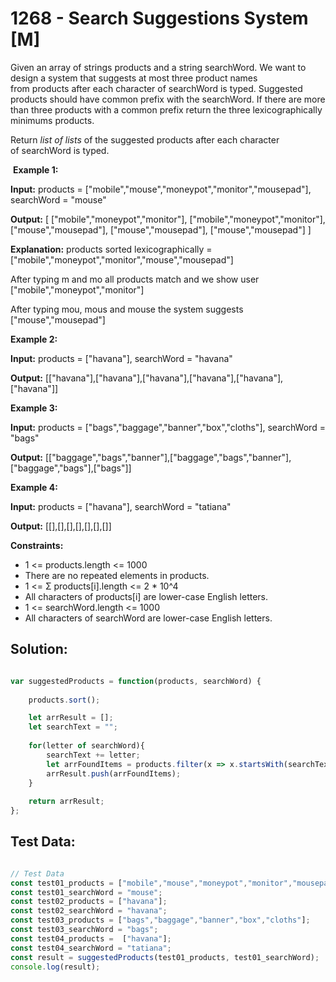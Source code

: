 # **1268 - Search Suggestions System [M]**

Given an array of strings products and a string searchWord. We want to design a
system that suggests at most three product names from products after each
character of searchWord is typed. Suggested products should have common prefix
with the searchWord. If there are more than three products with a common
prefix return the three lexicographically minimums products.

Return *list of lists* of the suggested products after each character
of searchWord is typed. 

 **Example 1:**

**Input:** products = ["mobile","mouse","moneypot","monitor","mousepad"], searchWord = "mouse"

**Output:** 
[
 ["mobile","moneypot","monitor"],
 ["mobile","moneypot","monitor"],
 ["mouse","mousepad"],
 ["mouse","mousepad"],
 ["mouse","mousepad"]
]

**Explanation:** products sorted lexicographically =
["mobile","moneypot","monitor","mouse","mousepad"]

After typing m and mo all products match and we show user
["mobile","moneypot","monitor"]

After typing mou, mous and mouse the system suggests ["mouse","mousepad"]

**Example 2:**

**Input:** products = ["havana"], searchWord = "havana"

**Output:** [["havana"],["havana"],["havana"],["havana"],["havana"],["havana"]]

**Example 3:**

**Input:** products = ["bags","baggage","banner","box","cloths"], searchWord =
"bags"

**Output:**
[["baggage","bags","banner"],["baggage","bags","banner"],["baggage","bags"],["bags"]]

**Example 4:**

**Input:** products = ["havana"], searchWord = "tatiana"

**Output:** [[],[],[],[],[],[],[]]
 

**Constraints:**

-   1 \<= products.length \<= 1000
-   There are no repeated elements in products.
-   1 \<= Σ products[i].length \<= 2 \* 10\^4
-   All characters of products[i] are lower-case English letters.
-   1 \<= searchWord.length \<= 1000
-   All characters of searchWord are lower-case English letters.


## **Solution:**

```JavaScript

var suggestedProducts = function(products, searchWord) {
    
    products.sort();

    let arrResult = [];
    let searchText = "";
    
    for(letter of searchWord){
        searchText += letter;
        let arrFoundItems = products.filter(x => x.startsWith(searchText)).slice(0,3);
        arrResult.push(arrFoundItems);
    }
    
    return arrResult;
};

```


## **Test Data:**

```JavaScript

// Test Data
const test01_products = ["mobile","mouse","moneypot","monitor","mousepad"];
const test01_searchWord = "mouse";
const test02_products = ["havana"];
const test02_searchWord = "havana";
const test03_products = ["bags","baggage","banner","box","cloths"];
const test03_searchWord = "bags";
const test04_products =  ["havana"];
const test04_searchWord = "tatiana";
const result = suggestedProducts(test01_products, test01_searchWord);
console.log(result);

```